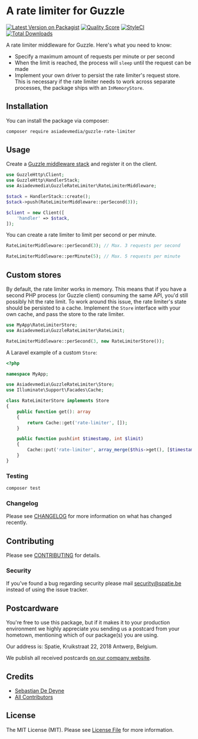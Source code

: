 # A rate limiter for Guzzle

[![Latest Version on Packagist](https://img.shields.io/packagist/v/asiadevmedia/guzzle-rate-limiter.svg?style=flat-square)](https://packagist.org/packages/asiadevmedia/guzzle-rate-limiter)
[![Quality Score](https://img.shields.io/scrutinizer/g/asiadevmedia/guzzle-rate-limiter.svg?style=flat-square)](https://scrutinizer-ci.com/g/asiadevmedia/guzzle-rate-limiter)
[![StyleCI](https://github.styleci.io/repos/856453351/shield?branch=main)](https://github.styleci.io/repos/856453351)
[![Total Downloads](https://img.shields.io/packagist/dt/asiadevmedia/guzzle-rate-limiter.svg?style=flat-square)](https://packagist.org/packages/asiadevmedia/guzzle-rate-limiter)

A rate limiter middleware for Guzzle. Here's what you need to know:

- Specify a maximum amount of requests per minute or per second
- When the limit is reached, the process will `sleep` until the request can be made
- Implement your own driver to persist the rate limiter's request store. This is necessary if the rate limiter needs to work across separate processes, the package ships with an `InMemoryStore`.

## Installation

You can install the package via composer:

```bash
composer require asiadevmedia/guzzle-rate-limiter
```

## Usage

Create a [Guzzle middleware stack](http://docs.guzzlephp.org/en/stable/handlers-and-middleware.html) and register it on the client.

```php
use GuzzleHttp\Client;
use GuzzleHttp\HandlerStack;
use Asiadevmedia\GuzzleRateLimiter\RateLimiterMiddleware;

$stack = HandlerStack::create();
$stack->push(RateLimiterMiddleware::perSecond(3));

$client = new Client([
    'handler' => $stack,
]);
```

You can create a rate limiter to limit per second or per minute.

```php
RateLimiterMiddleware::perSecond(3); // Max. 3 requests per second

RateLimiterMiddleware::perMinute(5); // Max. 5 requests per minute
```

## Custom stores

By default, the rate limiter works in memory. This means that if you have a second PHP process (or Guzzle client) consuming the same API, you'd still possibly hit the rate limit. To work around this issue, the rate limiter's state should be persisted to a cache. Implement the `Store` interface with your own cache, and pass the store to the rate limiter.

```php
use MyApp\RateLimiterStore;
use Asiadevmedia\GuzzleRateLimiter\RateLimit;

RateLimiterMiddleware::perSecond(3, new RateLimiterStore());
```

A Laravel example of a custom `Store`:

```php
<?php

namespace MyApp;

use Asiadevmedia\GuzzleRateLimiter\Store;
use Illuminate\Support\Facades\Cache;

class RateLimiterStore implements Store
{
    public function get(): array
    {
        return Cache::get('rate-limiter', []);
    }

    public function push(int $timestamp, int $limit)
    {
        Cache::put('rate-limiter', array_merge($this->get(), [$timestamp]));
    }
}
```

### Testing

``` bash
composer test
```

### Changelog

Please see [CHANGELOG](CHANGELOG.md) for more information on what has changed recently.

## Contributing

Please see [CONTRIBUTING](https://github.com/spatie/.github/blob/main/CONTRIBUTING.md) for details.

### Security

If you've found a bug regarding security please mail [security@spatie.be](mailto:security@spatie.be) instead of using the issue tracker.

## Postcardware

You're free to use this package, but if it makes it to your production environment we highly appreciate you sending us a postcard from your hometown, mentioning which of our package(s) you are using.

Our address is: Spatie, Kruikstraat 22, 2018 Antwerp, Belgium.

We publish all received postcards [on our company website](https://spatie.be/en/opensource/postcards).

## Credits

- [Sebastian De Deyne](https://github.com/sebastiandedeyne)
- [All Contributors](../../contributors)

## License

The MIT License (MIT). Please see [License File](LICENSE.md) for more information.
